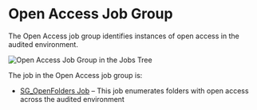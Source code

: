 # Open Access Job Group

The Open Access job group identifies instances of open access in the audited environment.

![Open Access Job Group in the Jobs Tree](/img/versioned_docs/enterpriseauditor_11.6/enterpriseauditor/admin/hostmanagement/jobstree.webp)

The job in the Open Access job group is:

- [SG_OpenFolders Job](/docs/accessanalyzer/11.6/enterpriseauditor/solutions/windows/openaccess/sg_openfolders.md)
  – This job enumerates folders with open access across the audited environment
